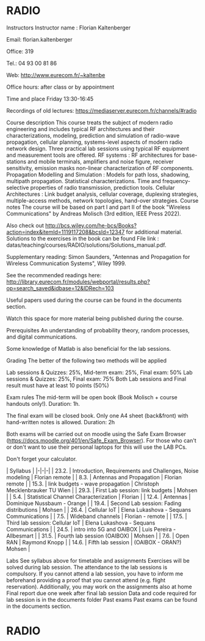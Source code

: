 # RADIO


Instructors
Instructor name : Florian Kaltenberger

Email: florian.kaltenberger

Office: 319

Tel.: 04 93 00 81 86

Web: http://www.eurecom.fr/~kaltenbe

Office hours: after class or by appointment

Time and place
Friday 13:30-16:45

Recordings of old lectures: https://mediaserver.eurecom.fr/channels/#radio

Course description
This course treats the subject of modern radio engineering and includes typical RF architectures and their characterizations, modeling, prediction and simulation of radio-wave propagation, cellular planning, systems-level aspects of modern radio network design.
Three practical lab sessions using typical RF equipment and measurement tools are offered.
RF systems : RF architectures for base-stations and mobile terminals, amplifiers and noise figure, receiver sensitivity, emission masks non-linear characterization of RF components.
Propagation Modelling and Simulation : Models for path loss, shadowing, multipath propagation. Statistical characterizations. Time and frequency-selective properties of radio transmission, prediction tools.
Cellular Architectures : Link budget analysis, cellular coverage, duplexing strategies, multiple-access methods, network topologies, hand-over strategies.
Course notes
The course will be based on part I and part II of the book "Wireless Communications" by Andreas Molisch (3rd edition, IEEE Press 2022).

Also check out http://bcs.wiley.com/he-bcs/Books?action=index&itemId=1119117208&bcsId=12347 for additional material. Solutions to the exercises in the book can be found File link : datas/teaching/courses/RADIO/solutions/Solutions_manual.pdf.

Supplementary reading: Simon Saunders, "Antennas and Propagation for Wireless Communication Systems", Wiley 1999.

See the recommended readings here: http://library.eurecom.fr/modules/webportal/results.php?op=search_saved&idbase=12&IDRech=103

Useful papers used during the course can be found in the documents section.

Watch this space for more material being published during the course.

Prerequisites
An understanding of probability theory, random processes, and digital communications.

Some knowledge of Matlab is also beneficial for the lab sessions.

Grading
The better of the following two methods will be applied

Lab sessions & Quizzes: 25%, Mid-term exam: 25%, Final exam: 50%
Lab sessions & Quizzes: 25%, Final exam: 75%
Both Lab sessions and Final result must have at least 10 points (50%)

Exam rules
The mid-term will be open book (Book Molisch + course handouts only!). Duration: 1h.

The final exam will be closed book. Only one A4 sheet (back&front) with hand-written notes is allowed. Duration: 2h

Both exams will be carried out on moodle using the Safe Exam Browser (https://docs.moodle.org/401/en/Safe_Exam_Browser). For those who can't or don't want to use their personal laptops for this will use the LAB PCs.

Don't forget your calculator.

| Syllabus |
|-|-|-|
| 23.2.	| Introduction, Requirements and Challenges, Noise modeling	| Florian remote  |
| 8.3.	| Antennas and Propagation	                                | Florian remote  |
| 15.3.	| link budgets - wave propagation	                          | Christoph Mecklenbrauker TU Wien |
| 29.3.	| First Lab session: link budgets	                          | Mohsen |
| 5.4.	| Statistical Channel Characterization	                    | Florian |
| 12.4.	| Antennas	                                                | Dominique Nussbaum - Orange |
| 19.4.	| Second Lab session: Fading distributions	                | Mohsen |
| 26.4.	| Cellular IoT	                                            | Elena Lukashova - Sequans Communications |
| 7.5.	| Wideband channels	                                        | Florian - remote |
| 17.5.	| Third lab session: Cellular IoT                           | Elena Lukashova - Sequans Communications |
| 24.5.	| intro into 5G and OAIBOX	                                | Luis Pereira - Allbesmart |
| 31.5.	| Fourth lab session (OAIBOX)	                              | Mohsen |
| 7.6.	| Open RAN	                                                | Raymond Knopp |
| 14.6.	| Fifth lab session                                         | (OAIBOX - ORAN?)	Mohsen |

Labs
See syllabus above for timetable and assignments
Exercises will be solved during lab session.
The attendance to the lab sessions is compulsory. If you cannot attend a lab session, you have to inform me beforehand providing a proof that you cannot attend (e.g. flight reservation).
Additionally, you may work on the assignments also at home
Final report due one week after final lab session
Data and code required for lab session is in the documents folder
Past exams
Past exams can be found in the documents section.

# RADIO
